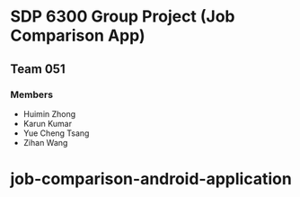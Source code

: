 # SDP 6300 Group Project (Job Comparison App)
## Team 051
### Members
- Huimin Zhong 
- Karun Kumar 
- Yue Cheng Tsang
- Zihan Wang


# job-comparison-android-application
